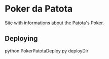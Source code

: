 Poker da Patota
=============

Site with informations about the Patota's Poker.

Deploying
---------

  python PokerPatotaDeploy.py deployDir
